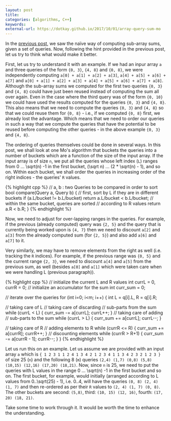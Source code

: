 ```yaml
---
layout: post
title: 
categories: [algorithms, C++]
keywords:
external-url: https://dotkay.github.io/2017/10/01/array-query-sum-mo
---
```


In the [previous post](https://dotkay.github.io/2017/09/30/array-query-sum/), we saw the naïve way of computing sub-array sums, given a set of queries. Now, following the hint provided in the previous post, let us try to think what would make it better.

First, let us try to understand it with an example. If we had an inpur array `a` and three queries of the form `{0, 3}`, `{4, 8}` and `{0, 8}`, we were independently computing `a[0] + a[1] + a[2] + a[3]`, `a[4] + a[5] + a[6] + a[7]` and `a[0] + a[1] + a[2] + a[3] + a[4] + a[5] + a[6] + a[7] + a[8]`. Although the sub-array sums we computed for the first two queries `{0, 3}` and `{4, 8}` could have just been reused instead of computing the sum all over again. Even in the case where the third query was of the form `{0, 10}` we could have used the results computed for the queries `{0, 3}` and `{4, 8}`. This also means that we need to compute the queries `{0, 3}` and `{4, 8}` so that we could reuse them for `{0, 8}` - i.e., if we computed `{0, 8}` first, we already lost the advantage. Which means that we need to order our queries in such a way that we compute the queries that have the potential to be reused before computing the other queries - in the above example `{0, 3}` and `{4, 8}`.

The ordering of queries themselves could be done in several ways. In this post, we shall look at one Mo's algorithm that buckets the queries into a number of buckets which are a function of the size of the input array. If the input array is of size `n`, we put all the queries whose left index (`L`) ranges from 0 ... \sqrt(n) -1 in the first bucket, (\sqrt n) ... (2 * \sqrt(n) - 1), and so on. Within each bucket, we shall order the queries in increasing order of the right indices - the queries' `R` values.

{% highlight cpp %}
// a, b : two Queries to be compared in order to sort
bool compare(Query a, Query b) {
  // first, sort by L if they are in different buckets
  if (a.L/bucket != b.L/bucket)
    return a.L/bucket < b.L/bucket;
  // within the same bucket, queries are sorted
  // according to R values
  return a.R < b.R;
}
{% endhighlight %}

Now, we need to adjust for over-lapping ranges in the queries. For example, if the previous (already computed) query was `{2, 5}` and the query that is currently being worked upon is `{4, 7}` then we need to discount `a[2]` and `a[3]` from the already computed sum (for `{2, 5}`) and also add `a[6]` and `a[7]` to it.

Very similarly, we may have to remove elements from the right as well (i.e. tracking the `R` indices). For example, if the previous range was `{0, 5}` and the current range `{2, 3}`, we need to discount `a[4]` and `a[5]` from the previous sum, as well (besides `a[0]` and `a[1]` which were taken care when we were handling L (previous paragraph)).

{% highlight cpp %}
// initialize the current L and R values
int currL = 0, currR = 0;
// initialize an accumulator for the sum
int curr_sum = 0;

// iterate over the queries
for (int i=0; i<m; i++) {
  int L = q[i].L, R = q[i].R;

  // taking care of L
  // taking care of discarding
  // sub-parts from the sum
  while (currL < L) {
    curr_sum -= a[currL];
    currL++;
  }
  // taking care of adding 
  // sub-parts to the sum
  while (currL > L) {
    curr_sum += a[currL];
    currL--;
  }

  // taking care of R
  // adding elements to R
  while (currR <= R) {
    curr_sum += a[currR];
    currR++;
  }
  // discounting elements
  while (currR > R+1) {
    curr_sum -= a[currR - 1];
    currR--;
  }
}
{% endhighlight %}

Let us run this on an example. Let us assume we are provided with an input array `a` which is `{ 1 2 3 1 1 2 4 1 3 4 2 1 2 3 4 1 1 3 4 2 3 2 1 2 3 }` of size 25 (`n`) and the following 8 (`m`) queries `(2,4) (1,7) (0,8) (5,8) (10,15) (12,16) (17,20) (18,21)`. Now, since `n` is 25, we need to put the queries with L values in the range 0 ... \sqrt(n) -1 in the first bucket and so on. The first bucket, for example, would initially (arranged according to L values from 0..\sqrt(25) - 1), i.e. 0..4, will have the queries `(0, 8) (2, 4) (1, 7)` and then re-ordered as per their `R` values to `(2, 4) (1, 7) (0, 8)`. The other buckets are second: `(5,8)`, third: `(10, 15) (12, 16)`, fourth: `(17, 20) (18, 21)`.

Take some time to work through it. It would be worth the time to enhance the understanding. 